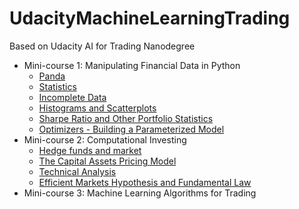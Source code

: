 
# UdacityMachineLearningTrading

Based on Udacity AI for Trading Nanodegree

-   Mini-course 1:  Manipulating Financial Data in Python
	- [Panda](1.Panda.ipynb)
	- [Statistics](2.Statistics.ipynb)
	- [Incomplete Data](3.Incomplete%20Data.ipynb)
	- [ Histograms and Scatterplots](4.%20Histograms%20and%20Scatterplots.ipynb)
	- [Sharpe Ratio and Other Portfolio Statistics](5.Sharpe%20Ratio%20and%20Other%20Portfolio%20Statistics.ipynb)
	- [Optimizers - Building a Parameterized Model](6.Optimizers%20-%20Building%20a%20Parameterized%20Model.ipynb)
-   Mini-course 2:  Computational Investing
	- [Hedge funds and market](201.%20Hedge%20funds%20and%20market.ipynb)
	- [The Capital Assets Pricing Model](202.%20The%20Capital%20Assets%20Pricing%20Model.ipynb)
	- [Technical Analysis](203.%20Technical%20Analysis.ipynb)
	- [Efficient Markets Hypothesis and Fundamental Law](204.%20Efficient%20Markets%20Hypothesis%20and%20Fundamental%20Law.ipynb)
-   Mini-course 3:  Machine Learning Algorithms for Trading

